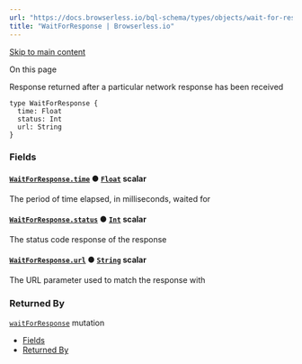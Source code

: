 ```yaml
---
url: "https://docs.browserless.io/bql-schema/types/objects/wait-for-response"
title: "WaitForResponse | Browserless.io"
---
```


[Skip to main content](https://docs.browserless.io/bql-schema/types/objects/wait-for-response#__docusaurus_skipToContent_fallback)

On this page

Response returned after a particular network response has been received

```codeBlockLines_p187
type WaitForResponse {
  time: Float
  status: Int
  url: String
}

```

### Fields [​](https://docs.browserless.io/bql-schema/types/objects/wait-for-response\#fields "Direct link to Fields")

#### [`WaitForResponse.time`](https://docs.browserless.io/bql-schema/types/objects/wait-for-response\#) ● [`Float`](https://docs.browserless.io/bql-schema/types/scalars/float) scalar [​](https://docs.browserless.io/bql-schema/types/objects/wait-for-response\#waitforresponsetimefloat- "Direct link to waitforresponsetimefloat-")

The period of time elapsed, in milliseconds, waited for

#### [`WaitForResponse.status`](https://docs.browserless.io/bql-schema/types/objects/wait-for-response\#) ● [`Int`](https://docs.browserless.io/bql-schema/types/scalars/int) scalar [​](https://docs.browserless.io/bql-schema/types/objects/wait-for-response\#waitforresponsestatusint- "Direct link to waitforresponsestatusint-")

The status code response of the response

#### [`WaitForResponse.url`](https://docs.browserless.io/bql-schema/types/objects/wait-for-response\#) ● [`String`](https://docs.browserless.io/bql-schema/types/scalars/string) scalar [​](https://docs.browserless.io/bql-schema/types/objects/wait-for-response\#waitforresponseurlstring- "Direct link to waitforresponseurlstring-")

The URL parameter used to match the response with

### Returned By [​](https://docs.browserless.io/bql-schema/types/objects/wait-for-response\#returned-by "Direct link to Returned By")

[`waitForResponse`](https://docs.browserless.io/bql-schema/operations/mutations/wait-for-response) mutation

- [Fields](https://docs.browserless.io/bql-schema/types/objects/wait-for-response#fields)
- [Returned By](https://docs.browserless.io/bql-schema/types/objects/wait-for-response#returned-by)